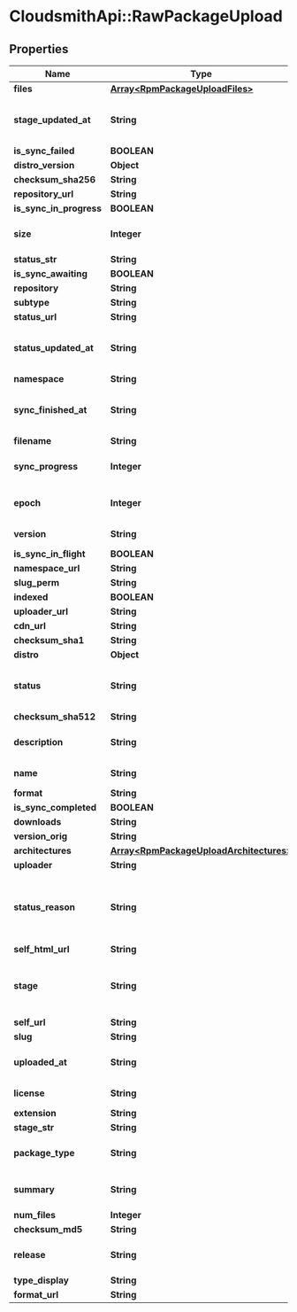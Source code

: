 # CloudsmithApi::RawPackageUpload

## Properties
Name | Type | Description | Notes
------------ | ------------- | ------------- | -------------
**files** | [**Array&lt;RpmPackageUploadFiles&gt;**](RpmPackageUploadFiles.md) |  | [optional] 
**stage_updated_at** | **String** | The datetime the package stage was updated at. | [optional] 
**is_sync_failed** | **BOOLEAN** |  | [optional] 
**distro_version** | **Object** |  | [optional] 
**checksum_sha256** | **String** |  | [optional] 
**repository_url** | **String** |  | [optional] 
**is_sync_in_progress** | **BOOLEAN** |  | [optional] 
**size** | **Integer** | The calculated size of the package. | [optional] 
**status_str** | **String** |  | [optional] 
**is_sync_awaiting** | **BOOLEAN** |  | [optional] 
**repository** | **String** |  | [optional] 
**subtype** | **String** |  | [optional] 
**status_url** | **String** |  | [optional] 
**status_updated_at** | **String** | The datetime the package status was updated at. | [optional] 
**namespace** | **String** |  | [optional] 
**sync_finished_at** | **String** | The datetime the package sync was finished at. | [optional] 
**filename** | **String** |  | [optional] 
**sync_progress** | **Integer** | Synchronisation progress (from 0-100) | [optional] 
**epoch** | **Integer** | The epoch of the package version (if any). | [optional] 
**version** | **String** | The version of this package. | [optional] 
**is_sync_in_flight** | **BOOLEAN** |  | [optional] 
**namespace_url** | **String** |  | [optional] 
**slug_perm** | **String** |  | [optional] 
**indexed** | **BOOLEAN** |  | [optional] 
**uploader_url** | **String** |  | [optional] 
**cdn_url** | **String** |  | [optional] 
**checksum_sha1** | **String** |  | [optional] 
**distro** | **Object** |  | [optional] 
**status** | **String** | The synchronisation status of the package. | [optional] 
**checksum_sha512** | **String** |  | [optional] 
**description** | **String** | A textual description of this package. | [optional] 
**name** | **String** | The name of this package. | [optional] 
**format** | **String** |  | [optional] 
**is_sync_completed** | **BOOLEAN** |  | [optional] 
**downloads** | **String** |  | [optional] 
**version_orig** | **String** |  | [optional] 
**architectures** | [**Array&lt;RpmPackageUploadArchitectures&gt;**](RpmPackageUploadArchitectures.md) |  | [optional] 
**uploader** | **String** |  | [optional] 
**status_reason** | **String** | A textual description for the synchronous status reason (if any | [optional] 
**self_html_url** | **String** |  | [optional] 
**stage** | **String** | The synchronisation (in progress) stage of the package. | [optional] 
**self_url** | **String** |  | [optional] 
**slug** | **String** |  | [optional] 
**uploaded_at** | **String** | The date this package was uploaded. | [optional] 
**license** | **String** | The license of this package. | [optional] 
**extension** | **String** |  | [optional] 
**stage_str** | **String** |  | [optional] 
**package_type** | **String** | The type of package contents. | [optional] 
**summary** | **String** | A one-liner synopsis of this package. | [optional] 
**num_files** | **Integer** |  | [optional] 
**checksum_md5** | **String** |  | [optional] 
**release** | **String** | The release of the package version (if any). | [optional] 
**type_display** | **String** |  | [optional] 
**format_url** | **String** |  | [optional] 


